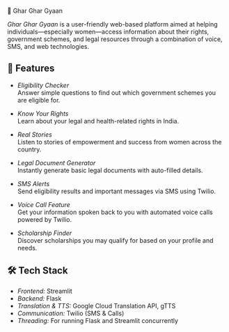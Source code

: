 📱 Ghar Ghar Gyaan

*Ghar Ghar Gyaan* is a user-friendly web-based platform aimed at helping individuals—especially women—access information about their rights, government schemes, and legal resources through a combination of voice, SMS, and web technologies.

## 🚀 Features

- *Eligibility Checker*  
  Answer simple questions to find out which government schemes you are eligible for.

- *Know Your Rights*  
  Learn about your legal and health-related rights in India.

- *Real Stories*  
  Listen to stories of empowerment and success from women across the country.

- *Legal Document Generator*  
  Instantly generate basic legal documents with auto-filled details.

- *SMS Alerts*  
  Send eligibility results and important messages via SMS using Twilio.

- *Voice Call Feature*  
  Get your information spoken back to you with automated voice calls powered by Twilio.

- *Scholarship Finder*  
  Discover scholarships you may qualify for based on your profile and needs.

## 🛠️ Tech Stack

- *Frontend:* Streamlit
- *Backend:* Flask
- *Translation & TTS:* Google Cloud Translation API, gTTS
- *Communication:* Twilio (SMS & Calls)
- *Threading:* For running Flask and Streamlit concurrently
